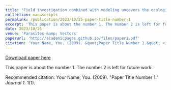 ```yaml
---
title: "Field investigation combined with modeling uncovers the ecological heterogeneity of Aedes albopictus habitats for strategically improving systematic management during urbanization"
collection: manuscripts
permalink: /publication/2023/10/25-paper-title-number-1
excerpt: 'This paper is about the number 1. The number 2 is left for future work.'
date: 2023/10/25
venue: 'Parasites &amp; Vectors'
paperurl: 'http://academicpages.github.io/files/paper1.pdf'
citation: 'Your Name, You. (2009). &quot;Paper Title Number 1.&quot; <i>Journal 1</i>. 1(1).'
---
```


<a href='http://academicpages.github.io/files/paper1.pdf'>Download paper here</a>

This paper is about the number 1. The number 2 is left for future work.

Recommended citation: Your Name, You. (2009). "Paper Title Number 1." <i>Journal 1</i>. 1(1).